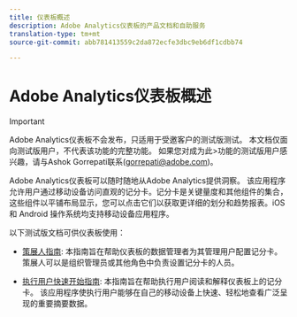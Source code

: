 ```yaml
---
title: 仪表板概述
description: Adobe Analytics仪表板的产品文档和自助服务
translation-type: tm+mt
source-git-commit: abb781413559c2da872ecfe3dbc9eb6df1cdbb74

---
```



# Adobe Analytics仪表板概述

>[!IMPORTANT]
>
>Adobe Analytics仪表板不会发布，只适用于受邀客户的测试版测试。 本文档仅面向测试版用户，不代表该功能的完整功能。 如果您对成为此>功能的测试版用户感兴趣，请与Ashok Gorrepati联系(gorrepati@adobe.com)。

Adobe Analytics仪表板可以随时随地从Adobe Analytics提供洞察。 该应用程序允许用户通过移动设备访问直观的记分卡。记分卡是关键量度和其他组件的集合，这些组件以平铺布局显示，您可以点击它们以获取更详细的划分和趋势报表。iOS 和 Android 操作系统均支持移动设备应用程序。

以下测试版文档可供仪表板使用：

* [策展人指南](https://docs.adobe.com/content/help/zh-Hans/analytics/analyze/mobapp/curator.html): 本指南旨在帮助仪表板的数据管理者为其管理用户配置记分卡。 策展人可以是组织管理员或其他角色中负责设置记分卡的人员。

* [执行用户快速开始指南](https://docs.adobe.com/content/help/zh-Hans/analytics/analyze/mobapp/executive.html): 本指南旨在帮助执行用户阅读和解释仪表板上的记分卡。 该应用程序使执行用户能够在自己的移动设备上快速、轻松地查看广泛呈现的重要摘要数据。
